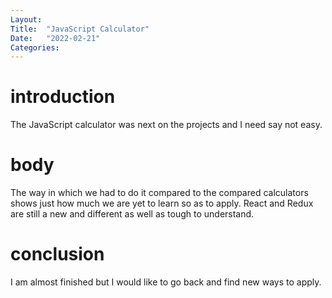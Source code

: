 ```yaml
---
Layout:
Title:  "JavaScript Calculator"
Date:   "2022-02-21"
Categories:
---
```

# introduction
The JavaScript calculator was next on the projects and I need say not easy.


# body
The way in which we had to do it compared to the compared calculators shows just how much we are 
yet to learn so as to apply. React and Redux are still a new and different as well as tough to understand.



# conclusion
I am almost finished but I would like to go back and find new ways to apply.